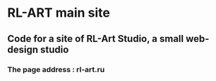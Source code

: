 # RL-ART main site
## Code for a site of RL-Art Studio, a small web-design studio
### The page address : rl-art.ru

